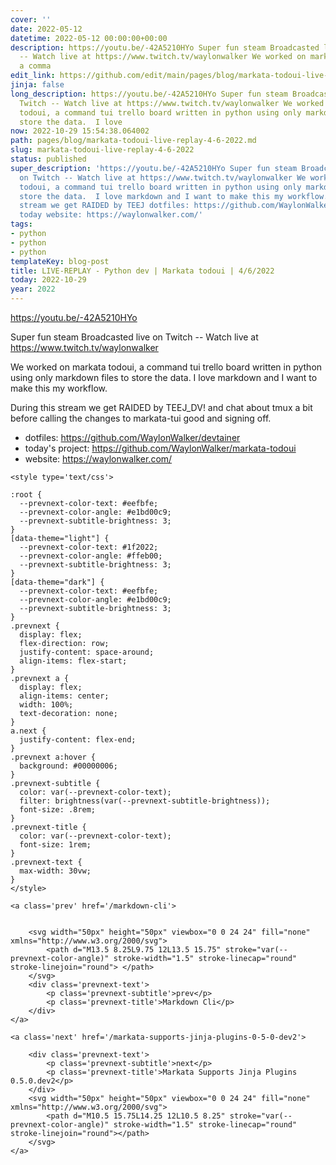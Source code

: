 ```yaml
---
cover: ''
date: 2022-05-12
datetime: 2022-05-12 00:00:00+00:00
description: https://youtu.be/-42A5210HYo Super fun steam Broadcasted live on Twitch
  -- Watch live at https://www.twitch.tv/waylonwalker We worked on markata todoui,
  a comma
edit_link: https://github.com/edit/main/pages/blog/markata-todoui-live-replay-4-6-2022.md
jinja: false
long_description: https://youtu.be/-42A5210HYo Super fun steam Broadcasted live on
  Twitch -- Watch live at https://www.twitch.tv/waylonwalker We worked on markata
  todoui, a command tui trello board written in python using only markdown files to
  store the data.  I love
now: 2022-10-29 15:54:38.064002
path: pages/blog/markata-todoui-live-replay-4-6-2022.md
slug: markata-todoui-live-replay-4-6-2022
status: published
super_description: 'https://youtu.be/-42A5210HYo Super fun steam Broadcasted live
  on Twitch -- Watch live at https://www.twitch.tv/waylonwalker We worked on markata
  todoui, a command tui trello board written in python using only markdown files to
  store the data.  I love markdown and I want to make this my workflow. During this
  stream we get RAIDED by TEEJ dotfiles: https://github.com/WaylonWalker/devtainer
  today website: https://waylonwalker.com/'
tags:
- python
- python
- python
templateKey: blog-post
title: LIVE-REPLAY - Python dev | Markata todoui | 4/6/2022
today: 2022-10-29
year: 2022
---
```


https://youtu.be/-42A5210HYo

Super fun steam Broadcasted live on Twitch -- Watch live at https://www.twitch.tv/waylonwalker

We worked on markata todoui, a command tui trello board written in python using only markdown files to store the data.  I love markdown and I want to make this my workflow.

During this stream we get RAIDED by TEEJ_DV! and chat about tmux a bit before calling the changes to markata-tui good and signing off.

* dotfiles: https://github.com/WaylonWalker/devtainer
* today's project: https://github.com/WaylonWalker/markata-todoui
* website: https://waylonwalker.com/
<div class='prevnext'>

    <style type='text/css'>

    :root {
      --prevnext-color-text: #eefbfe;
      --prevnext-color-angle: #e1bd00c9;
      --prevnext-subtitle-brightness: 3;
    }
    [data-theme="light"] {
      --prevnext-color-text: #1f2022;
      --prevnext-color-angle: #ffeb00;
      --prevnext-subtitle-brightness: 3;
    }
    [data-theme="dark"] {
      --prevnext-color-text: #eefbfe;
      --prevnext-color-angle: #e1bd00c9;
      --prevnext-subtitle-brightness: 3;
    }
    .prevnext {
      display: flex;
      flex-direction: row;
      justify-content: space-around;
      align-items: flex-start;
    }
    .prevnext a {
      display: flex;
      align-items: center;
      width: 100%;
      text-decoration: none;
    }
    a.next {
      justify-content: flex-end;
    }
    .prevnext a:hover {
      background: #00000006;
    }
    .prevnext-subtitle {
      color: var(--prevnext-color-text);
      filter: brightness(var(--prevnext-subtitle-brightness));
      font-size: .8rem;
    }
    .prevnext-title {
      color: var(--prevnext-color-text);
      font-size: 1rem;
    }
    .prevnext-text {
      max-width: 30vw;
    }
    </style>
    
    <a class='prev' href='/markdown-cli'>
    

        <svg width="50px" height="50px" viewbox="0 0 24 24" fill="none" xmlns="http://www.w3.org/2000/svg">
            <path d="M13.5 8.25L9.75 12L13.5 15.75" stroke="var(--prevnext-color-angle)" stroke-width="1.5" stroke-linecap="round" stroke-linejoin="round"> </path>
        </svg>
        <div class='prevnext-text'>
            <p class='prevnext-subtitle'>prev</p>
            <p class='prevnext-title'>Markdown Cli</p>
        </div>
    </a>
    
    <a class='next' href='/markata-supports-jinja-plugins-0-5-0-dev2'>
    
        <div class='prevnext-text'>
            <p class='prevnext-subtitle'>next</p>
            <p class='prevnext-title'>Markata Supports Jinja Plugins 0.5.0.dev2</p>
        </div>
        <svg width="50px" height="50px" viewbox="0 0 24 24" fill="none" xmlns="http://www.w3.org/2000/svg">
            <path d="M10.5 15.75L14.25 12L10.5 8.25" stroke="var(--prevnext-color-angle)" stroke-width="1.5" stroke-linecap="round" stroke-linejoin="round"></path>
        </svg>
    </a>
  </div>